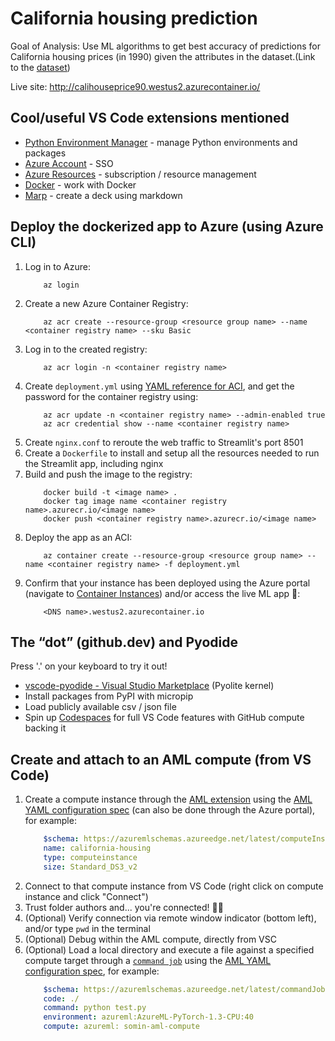 <!-- [![Open in Visual Studio Code](https://open.vscode.dev/badges/open-in-vscode.svg)](vscode://vscode.git/clone?url=https://github.com/minsa110/CaliforniaHousingPrediction.git)

_(^currently only works from cloned repo...)_ -->

# California housing prediction
Goal of Analysis: Use ML algorithms to get best accuracy of predictions for California housing prices (in 1990) given the attributes in the dataset.(Link to the [dataset](https://www.kaggle.com/camnugent/california-housing-prices))

Live site: http://calihouseprice90.westus2.azurecontainer.io/

## Cool/useful VS Code extensions mentioned
- [Python Environment Manager](https://marketplace.visualstudio.com/items?itemName=donjayamanne.python-environment-manager) - manage Python environments and packages
- [Azure Account](https://marketplace.visualstudio.com/items?itemName=ms-vscode.azure-account) - SSO
- [Azure Resources](https://marketplace.visualstudio.com/items?itemName=ms-azuretools.vscode-azureresourcegroups) - subscription / resource management
- [Docker](https://marketplace.visualstudio.com/items?itemName=ms-azuretools.vscode-docker) - work with Docker
- [Marp]() - create a deck using markdown

## Deploy the dockerized app to Azure (using Azure CLI)
1. Log in to Azure:
    ```
        az login
    ```
2. Create a new Azure Container Registry:
    ```
        az acr create --resource-group <resource group name> --name <container registry name> --sku Basic
    ```
3. Log in to the created registry:
    ```
        az acr login -n <container registry name>
    ```
4. Create `deployment.yml` using [YAML reference for ACI](https://docs.microsoft.com/en-us/azure/container-instances/container-instances-reference-yaml), and get the password for the container registry using:
    ```
        az acr update -n <container registry name> --admin-enabled true
        az acr credential show --name <container registry name>
    ```
5. Create `nginx.conf` to reroute the web traffic to Streamlit's port 8501
6. Create a `Dockerfile` to install and setup all the resources needed to run the Streamlit app, including nginx
7. Build and push the image to the registry:
    ```
        docker build -t <image name> .
        docker tag image name <container registry name>.azurecr.io/<image name>
        docker push <container registry name>.azurecr.io/<image name>
    ```
8. Deploy the app as an ACI:
    ```
        az container create --resource-group <resource group name> --name <container registry name> -f deployment.yml
    ```
9. Confirm that your instance has been deployed using the Azure portal (navigate to [Container Instances](https://ms.portal.azure.com/#blade/HubsExtension/BrowseResource/resourceType/Microsoft.ContainerInstance%2FcontainerGroups)) and/or access the live ML app 🥳:
    ```
        <DNS name>.westus2.azurecontainer.io
    ```

## The “dot” (github.dev) and Pyodide
Press '.' on your keyboard to try it out!
- [vscode-pyodide - Visual Studio Marketplace](https://marketplace.visualstudio.com/items?itemName=joyceerhl.vscode-pyodide) (Pyolite kernel)
- Install packages from PyPI with micropip
- Load publicly available csv / json file
- Spin up [Codespaces](https://github.com/features/codespaces) for full VS Code features with GitHub compute backing it

## Create and attach to an AML compute (from VS Code)
1. Create a compute instance through the [AML extension](https://marketplace.visualstudio.com/items?itemName=ms-toolsai.vscode-ai) using the [AML YAML configuration spec](https://docs.microsoft.com/en-us/azure/machine-learning/reference-yaml-core-syntax) (can also be done through the Azure portal), for example:
    ```yaml
        $schema: https://azuremlschemas.azureedge.net/latest/computeInstance.schema.json
        name: california-housing
        type: computeinstance
        size: Standard_DS3_v2
    ```
2. Connect to that compute instance from VS Code (right click on compute instance and click "Connect")
3. Trust folder authors and... you're connected! 🙌🏻
4. (Optional) Verify connection via remote window indicator (bottom left), and/or type `pwd` in the terminal
5. (Optional) Debug within the AML compute, directly from VSC
6. (Optional) Load a local directory and execute a file against a specified compute target through a [`command job`](https://docs.microsoft.com/en-us/cli/azure/ml/job?view=azure-cli-latest) using the [AML YAML configuration spec](https://docs.microsoft.com/en-us/azure/machine-learning/reference-yaml-job-command), for example:
    ```yaml
        $schema: https://azuremlschemas.azureedge.net/latest/commandJob.schema.json
        code: ./
        command: python test.py
        environment: azureml:AzureML-PyTorch-1.3-CPU:40
        compute: azureml: somin-aml-compute
    ```
